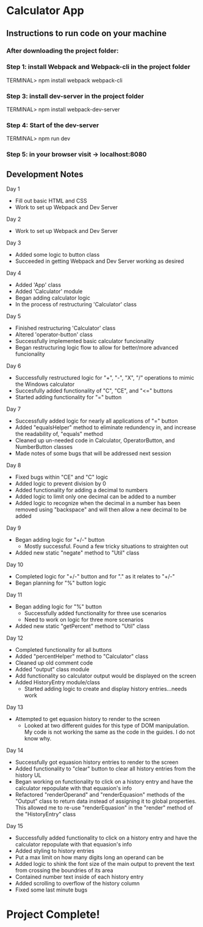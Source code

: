 # Calculator App

## Instructions to run code on your machine

### After downloading the project folder:

### Step 1: install Webpack and Webpack-cli in the project folder

TERMINAL> npm install webpack webpack-cli

### Step 3: install dev-server in the project folder

TERMINAL> npm install webpack-dev-server

### Step 4: Start of the dev-server

TERMINAL> npm run dev

### Step 5: in your browser visit -> localhost:8080

## Development Notes

Day 1

- Fill out basic HTML and CSS
- Work to set up Webpack and Dev Server

Day 2

- Work to set up Webpack and Dev Server

Day 3

- Added some logic to button class
- Succeeded in getting Webpack and Dev Server working as desired

Day 4

- Added 'App' class
- Added 'Calculator' module
- Began adding calculator logic
- In the process of restructuring 'Calculator' class

Day 5

- Finished restructuring 'Calculator' class
- Altered 'operator-button' class
- Successfully implemented basic calculator funcionality
- Began restructuring logic flow to allow for better/more advanced funcionality

Day 6

- Successfully restructured logic for "+", "-", "X", "/" operations to mimic the Windows calculator
- Succesfully added functionality of "C", "CE", and "<=" buttons
- Started adding functionality for "=" button

Day 7

- Successfully added logic for nearly all applications of "=" button
- Added "equalsHelper" method to eliminate redundency in, and increase the readability of, "equals" method
- Cleaned up un-needed code in Calculator, OperatorButton, and NumberButton classes
- Made notes of some bugs that will be addressed next session

Day 8

- Fixed bugs within "CE" and "C" logic
- Added logic to prevent division by 0
- Added functionality for adding a decimal to numbers
- Added logic to limit only one decimal can be added to a number
- Added logic to recognize when the decimal in a number has been removed using "backspace" and will then allow a new decimal to be added

Day 9

- Began adding logic for "+/-" button
  - Mostly successful. Found a few tricky situations to straighten out
- Added new static "negate" method to "Util" class

Day 10

- Completed logic for "+/-" button and for "." as it relates to "+/-"
- Began planning for "%" button logic

Day 11

- Began adding logic for "%" button
  - Successfully added functionality for three use scenarios
  - Need to work on logic for three more scenarios
- Added new static "getPercent" method to "Util" class

Day 12

- Completed functionality for all buttons
- Added "percentHelper" method to "Calculator" class
- Cleaned up old comment code
- Added "output" class module
- Add functionality so calculator output would be displayed on the screen
- Added HistoryEntry module/class
  - Started adding logic to create and display history entries...needs work

Day 13

- Attempted to get equasion history to render to the screen
  - Looked at two different guides for this type of DOM manipulation. My code is not working the same as the code in the guides. I do not know why.

Day 14

- Successfully got equasion history entries to render to the screen
- Added functionality to "clear" button to clear all history entries from the history UL
- Began working on functionality to click on a history entry and have the calculator repopulate with that equasion's info
- Refactored "renderOperand" and "renderEquasion" methods of the "Output" class to return data instead of assigning it to global properties. This allowed me to re-use "renderEquasion" in the "render" method of the "HistoryEntry" class

Day 15

- Successfully added functionality to click on a history entry and have the calculator repopulate with that equasion's info
- Added styling to history entries
- Put a max limit on how many digits long an operand can be
- Added logic to shink the font size of the main output to prevent the text from crossing the boundries of its area
- Contained number text inside of each history entry
- Added scrolling to overflow of the history column
- Fixed some last minute bugs

# Project Complete!
